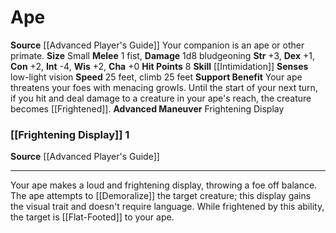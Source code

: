 ﻿---
burrow_speed: null
charisma: '+0'
climb_speed: '25'
constitution: '+2'
dexterity: '+1'
element: null
fly_speed: null
hp: '8'
id: '16'
intelligence: '-4'
land_speed: '25'
max_speed: '25'
name: Ape
rarity: Common
sense:
- low-light vision
size: Small
skill:
- '[[DATABASE/skill/Intimidation|Intimidation]]'
source: '[[DATABASE/source/Advanced Player''s Guide|Advanced Player''s Guide]]'
speed:
- 25 feet
- climb 25 feet
strength: '+3'
strength_req: '3'
swim_speed: null
trait: null
type: Animal Companion
wisdom: '+2'

---
# Ape

**Source** [[Advanced Player's Guide]] 
Your companion is an ape or other primate.
**Size** Small
**Melee** <span class="action-icon">1</span> fist, **Damage** 1d8 bludgeoning
**Str** +3, **Dex** +1, **Con** +2, **Int** -4, **Wis** +2, **Cha** +0
**Hit Points** 8
**Skill** [[Intimidation]] 
**Senses** low-light vision
**Speed** 25 feet, climb 25 feet
**Support Benefit** Your ape threatens your foes with menacing growls. Until the start of your next turn, if you hit and deal damage to a creature in your ape's reach, the creature becomes [[Frightened]].
**Advanced Maneuver** Frightening Display

### [[Frightening Display]] <span class="action-icon">1</span>

**Source** [[Advanced Player's Guide]]

---
Your ape makes a loud and frightening display, throwing a foe off balance. The ape attempts to [[Demoralize]] the target creature; this display gains the visual trait and doesn't require language. While frightened by this ability, the target is [[Flat-Footed]] to your ape.